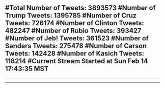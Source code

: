 #Total Number of Tweets: 3893573 
#Number of Trump Tweets: 1395785
#Number of Cruz Tweets: 726174
#Number of Clinton Tweets: 482247
#Number of Rubio Tweets: 393427
#Number of Jeb! Tweets: 361523
#Number of Sanders Tweets: 275478
#Number of Carson Tweets: 142428
#Number of Kasich Tweets: 118214
#Current Stream Started at Sun Feb 14 17:43:35 MST
---
---
---
